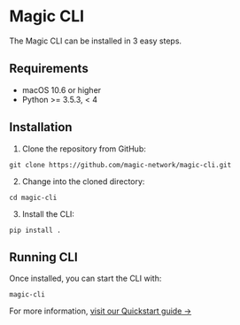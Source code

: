 # Magic CLI
The Magic CLI can be installed in 3 easy steps.

## Requirements
- macOS 10.6 or higher
- Python >= 3.5.3, < 4

## Installation
1. Clone the repository from GitHub:
```
git clone https://github.com/magic-network/magic-cli.git
```
2. Change into the cloned directory:
```
cd magic-cli
```
3. Install the CLI:
```
pip install .
````

## Running CLI
Once installed, you can start the CLI with:
```
magic-cli
```

For more information, [visit our Quickstart guide →](https://magic-network.github.io/magic-cli/quick-start/installing-cli.html)
